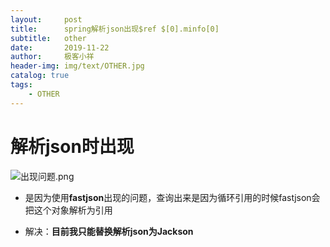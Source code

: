 ```yaml
---
layout:     post                    
title:      spring解析json出现$ref $[0].minfo[0]
subtitle:   other
date:       2019-11-22
author:     极客小祥                     
header-img: img/text/OTHER.jpg
catalog: true
tags:
    - OTHER
---
```


# 解析json时出现
![出现问题.png](https://i.loli.net/2019/11/22/qBvDmNuWeibTtwK.png)

* 是因为使用**fastjson**出现的问题，查询出来是因为循环引用的时候fastjson会把这个对象解析为引用

* 解决：**目前我只能替换解析json为Jackson**